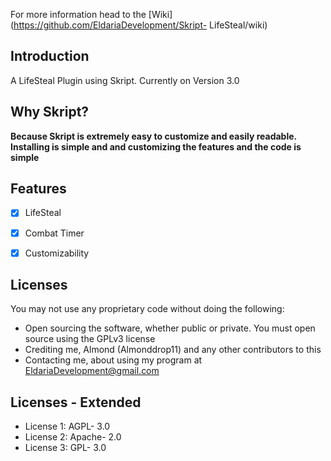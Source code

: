 
For more information head to the [Wiki](https://github.com/EldariaDevelopment/Skript- LifeSteal/wiki)
## Introduction

A LifeSteal Plugin using Skript. Currently on Version 3.0  

## Why Skript?  
**Because Skript is extremely easy to customize and easily readable.**  
**Installing is simple and and customizing the features and the code is simple**

## Features

- [x] LifeSteal
- [x] Combat Timer
- [x] Customizability 


## Licenses 
You may not use any proprietary code without doing the following:

* Open sourcing the software, whether public or private. You must open source using the GPLv3 license
* Crediting me, Almond (Almonddrop11) and any other contributors to this
* Contacting me, about using my program at EldariaDevelopment@gmail.com

## Licenses -  Extended

* License 1: AGPL- 3.0
* License 2: Apache- 2.0
* License 3: GPL- 3.0
